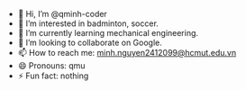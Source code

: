 - 👋 Hi, I’m @qminh-coder
- 👀 I’m interested in badminton, soccer. 
- 🌱 I’m currently learning mechanical engineering.
- 💞️ I’m looking to collaborate on Google.
- 📫 How to reach me: minh.nguyen2412099@hcmut.edu.vn
- 😄 Pronouns: qmu
- ⚡ Fun fact: nothing

<!---
qminh-coder/qminh-coder is a ✨ special ✨ repository because its `README.md` (this file) appears on your GitHub profile.
You can click the Preview link to take a look at your changes.
--->
